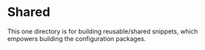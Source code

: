 # Shared

This one directory is for building reusable/shared snippets,
which empowers building the configuration packages.
